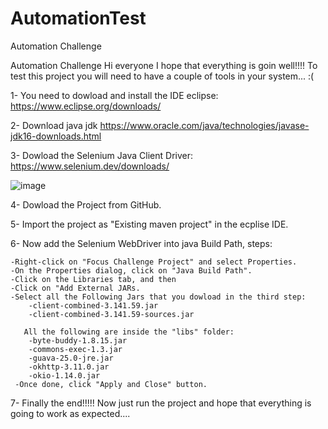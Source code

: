 # AutomationTest
Automation Challenge

Automation Challenge Hi everyone I hope that everything is goin well!!!! To test this project you will need to have a couple of tools in your system... :(

1- You need to dowload and install the IDE eclipse: https://www.eclipse.org/downloads/

2- Download java jdk https://www.oracle.com/java/technologies/javase-jdk16-downloads.html

3- Dowload the Selenium Java Client Driver: https://www.selenium.dev/downloads/

![image](https://user-images.githubusercontent.com/59879362/114331901-4aaca380-9b02-11eb-9e65-601245bb6772.png)

4- Dowload the Project from GitHub.

5- Import the project as "Existing maven project" in the ecplise IDE.

6- Now add the Selenium WebDriver into java Build Path, steps:

    -Right-click on "Focus Challenge Project" and select Properties.
    -On the Properties dialog, click on "Java Build Path".
    -Click on the Libraries tab, and then
    -Click on "Add External JARs.
    -Select all the Following Jars that you dowload in the third step:
        -client-combined-3.141.59.jar
        -client-combined-3.141.59-sources.jar
        
       All the following are inside the "libs" folder:
        -byte-buddy-1.8.15.jar
        -commons-exec-1.3.jar
        -guava-25.0-jre.jar
        -okhttp-3.11.0.jar
        -okio-1.14.0.jar
     -Once done, click "Apply and Close" button.
     
7- Finally the end!!!!! Now just run the project and hope that everything is going to work as expected....     
 

